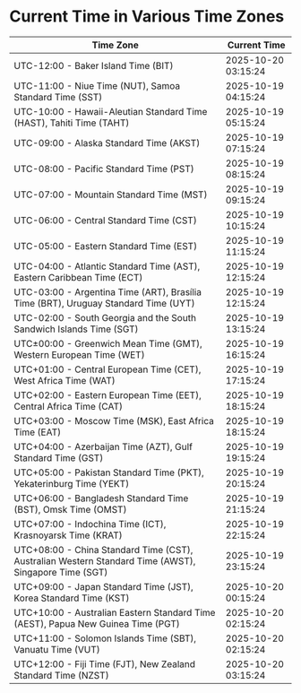 # Current Time in Various Time Zones

| Time Zone | Current Time |
|-----------|--------------|
| UTC-12:00 - Baker Island Time (BIT) | 2025-10-20 03:15:24 |
| UTC-11:00 - Niue Time (NUT), Samoa Standard Time (SST) | 2025-10-19 04:15:24 |
| UTC-10:00 - Hawaii-Aleutian Standard Time (HAST), Tahiti Time (TAHT) | 2025-10-19 05:15:24 |
| UTC-09:00 - Alaska Standard Time (AKST) | 2025-10-19 07:15:24 |
| UTC-08:00 - Pacific Standard Time (PST) | 2025-10-19 08:15:24 |
| UTC-07:00 - Mountain Standard Time (MST) | 2025-10-19 09:15:24 |
| UTC-06:00 - Central Standard Time (CST) | 2025-10-19 10:15:24 |
| UTC-05:00 - Eastern Standard Time (EST) | 2025-10-19 11:15:24 |
| UTC-04:00 - Atlantic Standard Time (AST), Eastern Caribbean Time (ECT) | 2025-10-19 12:15:24 |
| UTC-03:00 - Argentina Time (ART), Brasília Time (BRT), Uruguay Standard Time (UYT) | 2025-10-19 12:15:24 |
| UTC-02:00 - South Georgia and the South Sandwich Islands Time (SGT) | 2025-10-19 13:15:24 |
| UTC±00:00 - Greenwich Mean Time (GMT), Western European Time (WET) | 2025-10-19 16:15:24 |
| UTC+01:00 - Central European Time (CET), West Africa Time (WAT) | 2025-10-19 17:15:24 |
| UTC+02:00 - Eastern European Time (EET), Central Africa Time (CAT) | 2025-10-19 18:15:24 |
| UTC+03:00 - Moscow Time (MSK), East Africa Time (EAT) | 2025-10-19 18:15:24 |
| UTC+04:00 - Azerbaijan Time (AZT), Gulf Standard Time (GST) | 2025-10-19 19:15:24 |
| UTC+05:00 - Pakistan Standard Time (PKT), Yekaterinburg Time (YEKT) | 2025-10-19 20:15:24 |
| UTC+06:00 - Bangladesh Standard Time (BST), Omsk Time (OMST) | 2025-10-19 21:15:24 |
| UTC+07:00 - Indochina Time (ICT), Krasnoyarsk Time (KRAT) | 2025-10-19 22:15:24 |
| UTC+08:00 - China Standard Time (CST), Australian Western Standard Time (AWST), Singapore Time (SGT) | 2025-10-19 23:15:24 |
| UTC+09:00 - Japan Standard Time (JST), Korea Standard Time (KST) | 2025-10-20 00:15:24 |
| UTC+10:00 - Australian Eastern Standard Time (AEST), Papua New Guinea Time (PGT) | 2025-10-20 02:15:24 |
| UTC+11:00 - Solomon Islands Time (SBT), Vanuatu Time (VUT) | 2025-10-20 02:15:24 |
| UTC+12:00 - Fiji Time (FJT), New Zealand Standard Time (NZST) | 2025-10-20 03:15:24 |
